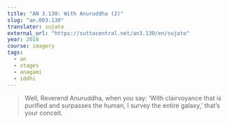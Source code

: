 ```yaml
---
title: "AN 3.130: With Anuruddha (2)"
slug: "an.003.130"
translator: sujato
external_url: "https://suttacentral.net/an3.130/en/sujato"
year: 2018
course: imagery
tags:
  - an
  - stages
  - anagami
  - iddhi
---
```


> Well, Reverend Anuruddha, when you say: ‘With clairvoyance that is purified and surpasses the human, I survey the entire galaxy,’ that’s your conceit.

